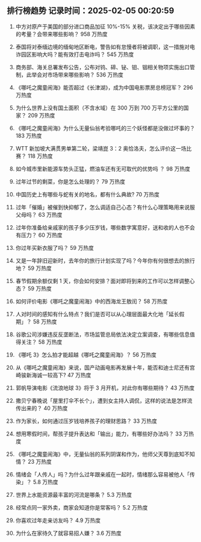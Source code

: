 
## 排行榜趋势 记录时间：2025-02-05 00:20:59
  
  1. 中方对原产于美国的部分进口商品加征 10%-15% 关税，该决定出于哪些因素的考量？会带来哪些影响？ 958 万热度
    
  2. 泰国将对泰缅边境的缅甸地区断电，警告如有怠慢者将被调职，这一措施对电诈园区影响大吗？能有效打击电诈吗？ 545 万热度
    
  3. 商务部、海关总署发布公告，公布对钨、碲、铋、钼、铟相关物项实施出口管制，此举会对市场带来哪些影响？ 536 万热度
    
  4. 《哪吒之魔童闹海》能否超过《长津湖》，成为中国电影票房总榜冠军？ 296 万热度
    
  5. 为什么世界上没有国土面积（不含水域）在 300 万到 700 万平方公里的国家？ 209 万热度
    
  6. 《哪吒之魔童闹海》为什么无量仙翁考验哪吒的三个妖怪都是没做过坏事的？ 183 万热度
    
  7. WTT 新加坡大满贯男单第二轮，梁靖崑 3：2 奥恰洛夫，怎么评价这一场比赛？ 118 万热度
    
  8. 如今城市里新能源车势头正猛，燃油车还有无可取代的优势吗 ？ 98 万热度
    
  9. 过年过节的剩菜，你是怎么处理的？ 79 万热度
    
  10. 中国历史上有哪些与蛇有关的地名，都有什么典故? 70 万热度
    
  11. 过年「催婚」被催到快抑郁了，怎么调适自己心态？有什么心理策略用来说服父母吗？ 63 万热度
    
  12. 过年你准备给亲戚家的孩子多少压岁钱，哪些数字寓意好，送和收的人也不会有压力？ 60 万热度
    
  13. 你过年买新衣服了吗？ 59 万热度
    
  14. 又是一年辞旧迎新时，去年你的旅行计划实现了吗？今年你有何很想去的旅行地？ 59 万热度
    
  15. 春节假期余额仅剩 1 天，你会如何安排？面对即将到来的工作可以怎样调整心态？ 59 万热度
    
  16. 如何评价电影《哪吒之魔童闹海》中的西海龙王敖闰？ 58 万热度
    
  17. 人对时间的感知有什么特点？我们是否可以从心理层面最大化地「延长假期」？ 58 万热度
    
  18. 谷歌公司涉嫌违反反垄断法，市场监管总局依法决定立案调查，有哪些信息值得关注？ 58 万热度
    
  19. 《哪吒 3》怎么拍才能超越《哪吒之魔童闹海》？ 56 万热度
    
  20. 从《哪吒之魔童闹海》来说，国产动画电影再发展十年，能否和迪士尼还有宫崎骏新海诚一较高下? 47 万热度
    
  21. 郭帆导演电影《流浪地球 3》将于 3 月开机，对此你有哪些期待？ 43 万热度
    
  22. 撒贝宁春晚说「屋里打伞不长个」，遭到女主持人调侃，这样的说法是怎样流传出来的？ 40 万热度
    
  23. 作为家长，如何通过压岁钱培养孩子的理财思路？ 33 万热度
    
  24. 想用寒假时间，帮孩子提升表达和「输出」能力，有哪些好办法吗？ 33 万热度
    
  25. 《哪吒之魔童闹海》中，无量仙翁的系列阴谋和作为，他师父天尊到底知不知情？ 23 万热度
    
  26. 情绪会「人传人」吗？为什么过年跟亲戚在一起时，情绪那么容易被他人「传染」？ 5.8 万热度
    
  27. 世界上水能资源最丰富的河流是哪条？ 5.3 万热度
    
  28. 经常点同一家外卖，商家会知道你是常客吗？ 5.2 万热度
    
  29. 你喜欢过年走亲访友吗？ 4.9 万热度
    
  30. 为什么在家待久了就容易招人嫌？ 3.6 万热度
    
